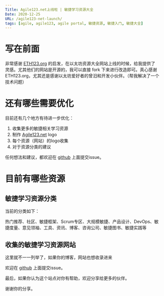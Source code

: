 ```yaml
---
Title: Agile123.net上线啦 | 敏捷学习资源大全
Date: 2020-12-25
URL: /agile123-net-launch/
tags: [agile, agile123, agile portal, 敏捷资源, 敏捷入门, 敏捷大全]
---
```


# 写在前面

非常感谢 [ETH123.org](http://eth123.org/) 的启发，在以太坊资源大全网站上线的时候，给我提供了灵感。尤其他们的网站是开源的，我可以直接 fork 下来进行改造即可。真心感谢ETH123.org，尤其还是感谢以太坊爱好者的曾汨和开发小伙伴。（帮我解决了一个技术问题）

# 还有哪些需要优化

目前还有几个地方有待进一步优化：

1. 收集更多的敏捷相关学习资源
2. 制作 [Agile123.net](https://agile123.net/) logo
3. 每个资源（网站）的logo收集
4. 对于资源分类的建议

任何想法和建议，都欢迎在 [github](https://github.com/bobjiang/agile123.net/issues) 上面提交issue。

# 目前有哪些资源

## 敏捷学习资源分类

当前的分类如下：

热门推荐、社区、敏捷框架、Scrum专区、大规模敏捷、产品设计、DevOps、敏捷度量、意见领袖、工具、资讯、博客、咨询公司、敏捷图书、敏捷实践等

## 收集的敏捷学习资源网站

这里就不一一列举了，如果你的博客，网站也想收录进来

欢迎在 [github](https://github.com/bobjiang/agile123.net/issues) 上面提交issue。

最后，如果你认为这个站点对你有帮助，欢迎分享给更多的伙伴。

谢谢你的分享。
